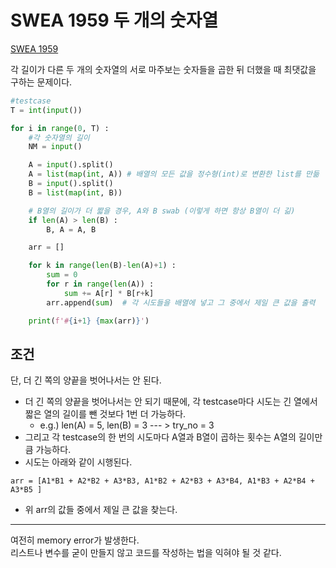 # SWEA 1959 두 개의 숫자열
[SWEA 1959](https://swexpertacademy.com/main/code/problem/problemDetail.do?contestProbId=AV5PpoFaAS4DFAUq)

각 길이가 다른 두 개의 숫자열의 서로 마주보는 숫자들을 곱한 뒤 더했을 때 최댓값을 구하는 문제이다. 

```python
#testcase
T = int(input())

for i in range(0, T) : 
    #각 숫자열의 길이
    NM = input()

    A = input().split() 
    A = list(map(int, A)) # 배열의 모든 값을 정수형(int)로 변환한 list를 만듦
    B = input().split() 
    B = list(map(int, B))

    # B열의 길이가 더 짧을 경우, A와 B swab (이렇게 하면 항상 B열이 더 긺)
    if len(A) > len(B) :
        B, A = A, B

    arr = []

    for k in range(len(B)-len(A)+1) : 
        sum = 0
        for r in range(len(A)) : 
            sum += A[r] * B[r+k]
        arr.append(sum)  # 각 시도들을 배열에 넣고 그 중에서 제일 큰 값을 출력 

    print(f'#{i+1} {max(arr)}')
```

## 조건
단, 더 긴 쪽의 양끝을 벗어나서는 안 된다.

- 더 긴 쪽의 양끝을 벗어나서는 안 되기 때문에, 각 testcase마다 시도는 긴 열에서 짧은 열의 길이를 뺀 것보다 1번 더 가능하다.
  -  e.g.) len(A) = 5, len(B) = 3     ---  > try_no = 3
-  그리고 각 testcase의 한 번의 시도마다 A열과 B열이 곱하는 횟수는 A열의 길이만큼 가능하다. 
-  시도는 아래와 같이 시행된다.   
```
arr = [A1*B1 + A2*B2 + A3*B3, A1*B2 + A2*B3 + A3*B4, A1*B3 + A2*B4 + A3*B5 ]
```
- 위 arr의 값들 중에서 제일 큰 값을 찾는다. 


---
여전히 memory error가 발생한다.   
리스트나 변수를 굳이 만들지 않고 코드를 작성하는 법을 익혀야 될 것 같다. 
